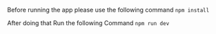 Before running the app please use the following command
`npm install`

After doing that Run the following Command
`npm run dev`
